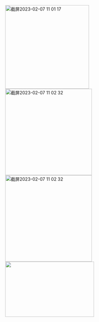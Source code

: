 <!doctype html>
<html>
<head>
<meta charset="UTF-8">
<title> hallo, my name is kevin, I am stuped </title>
</head>
<style>
h1{text-align: center;}
P{text-align: center;}
div{text-align: center;}<img width="1448" alt=src="https://user-images.githubusercontent.com/

https://user-images.githubusercontent.com/119273882/217138029-ae746f4e-5b5e-4d55-8e56-c0d0cc680425.mov

119273882/217136882-6849a8eb-6615-4ff8-9edb-e38366febb7a.png">
	
</style>
<title>Kevin</title><img width="268" alt="截屏2023-02-07 11 01 17" src="https://user-images.githubusercontent.com/119273882/217137318-1caa07d2-22f8-481a-a77e-6aac8bb87e56.png"><img width="277" alt="截屏2023-02-07 11 02 32" src="https://user-images.githubusercontent.com/119273882/217137667-e527fcc2-28c5-43d1-9b74-0e5c1149a01f.png">


	
<body><img width="277" alt="截屏2023-02-07 11 02 32" src="https://user-images.githubusercontent.com/119273882/217137491-1c405f72-3ee9-484b-ba14-d1a874548472.png">

<img src="../Pictures/Photos Library.photoslibrary/resources/derivatives/masters/2/2B00D697-31AE-43E2-B80D-49AC72E83D90_4_5005_c.jpeg" width="284" height="177" alt=""/>
</body>
</html>
